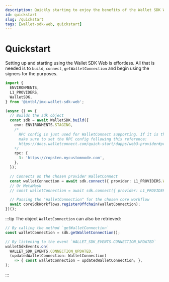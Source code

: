```yaml
---
description: Quickly starting to enjoy the benefits of the Wallet SDK Web
id: quickstart
slug: /quickstart
tags: [wallet-sdk-web, quickstart]
---
```


# Quickstart

Setting up and starting using the Wallet SDK Web is effortless. All that is needed is to `build`, `connect`, `getWalletConnection` and begin using the signers for the purposes.

```ts
import {
  ENVIRONMENTS,
  L1_PROVIDERS,
  WalletSDK,
} from '@imtbl/imx-wallet-sdk-web';

(async () => {
  // Builds the sdk object
  const sdk = await WalletSDK.build({
    env: ENVIRONMENTS.STAGING,
    /*
      RPC config is just used for WalletConnect supporting. If it is the case, 
      make sure to set the RPC config following this reference:
      https://docs.walletconnect.com/quick-start/dapps/web3-provider#provider-options
    */
    rpc: {
      3: 'https://ropsten.mycustomnode.com',
    },
  });

  // Connects on the chosen provider WalletConnect
  const walletConnection = await sdk.connect({ provider: L1_PROVIDERS.WALLET_CONNECT });
  // Or MetaMask
  // const walletConnection = await sdk.connect({ provider: L1_PROVIDERS.METAMASK });

  // Passing the "WalletConnection" for the chosen core workflow
  await coreSdkWorkflows.registerOffchain(walletConnection);
})();
```

:::tip
The object `WalletConnection` can also be retrieved: 
```ts
// By calling the method `getWalletConnection`
const walletConnection = sdk.getWalletConnection();

// By listening to the event `WALLET_SDK_EVENTS.CONNECTION_UPDATED`
walletSdkEvents.on(
  WALLET_SDK_EVENTS.CONNECTION_UPDATED,
  (updatedWalletConnection: WalletConnection) 
    => { const walletConnection = updatedWalletConnection; },
);
```
:::
